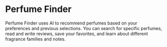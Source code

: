 # Perfume Finder
Perfume Finder uses AI to recommend perfumes based on your preferences and previous selections. You can search for specific perfumes, read and write reviews, save your favorites, and learn about different fragrance families and notes.
